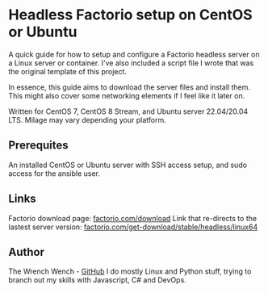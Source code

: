 # Headless Factorio setup on CentOS or Ubuntu

A quick guide for how to setup and configure a Factorio headless server on a Linux server or container.
I've also included a script file I wrote that was the original template of this project.

In essence, this guide aims to download the server files and install them. This might also cover some networking elements if I feel like it later on.

Written for CentOS 7, CentOS 8 Stream, and Ubuntu server 22.04/20.04 LTS.
Milage may vary depending your platform.

## Prerequites

An installed CentOS or Ubuntu server with SSH access setup, and sudo access for the ansible user.

## Links

Factorio download page: [factorio.com/download](https://www.factorio.com/download)
Link that re-directs to the lastest server version: [factorio.com/get-download/stable/headless/linux64](https://factorio.com/get-download/stable/headless/linux64)

## Author

The Wrench Wench - [GitHub](https://github.com/Wrench-wench)
I do mostly Linux and Python stuff, trying to branch out my skills with Javascript, C# and DevOps.
